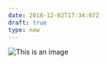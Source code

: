 ```yaml
---
date: 2018-12-02T17:34:07Z
draft: true
type: new
---
```

![This is an image](/images/gohugo-default-sample-hero-image.jpg)
